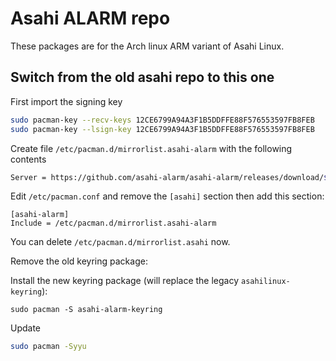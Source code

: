 # Asahi ALARM repo

These packages are for the Arch linux ARM variant of Asahi Linux.

## Switch from the old asahi repo to this one

First import the signing key

```bash
sudo pacman-key --recv-keys 12CE6799A94A3F1B5DDFFE88F576553597FB8FEB
sudo pacman-key --lsign-key 12CE6799A94A3F1B5DDFFE88F576553597FB8FEB
```

Create file `/etc/pacman.d/mirrorlist.asahi-alarm` with the following contents

```bash
Server = https://github.com/asahi-alarm/asahi-alarm/releases/download/$arch
```

Edit `/etc/pacman.conf` and remove the `[asahi]` section then add this section:

```
[asahi-alarm]
Include = /etc/pacman.d/mirrorlist.asahi-alarm
```

You can delete `/etc/pacman.d/mirrorlist.asahi` now.

Remove the old keyring package:

Install the new keyring package (will replace the legacy `asahilinux-keyring`):

```
sudo pacman -S asahi-alarm-keyring
```

Update

```bash
sudo pacman -Syyu
```
